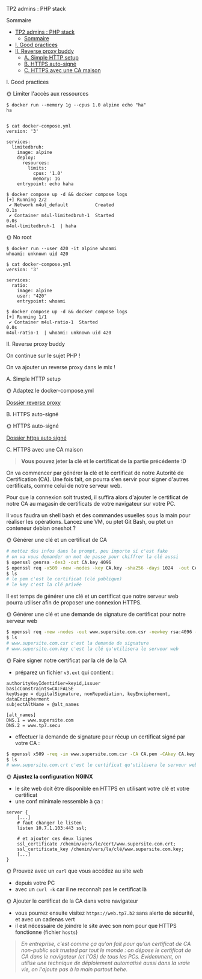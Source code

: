 TP2 admins : PHP stack

Sommaire

- [TP2 admins : PHP stack](#tp2-admins--php-stack)
  - [Sommaire](#sommaire)
- [I. Good practices](#i-good-practices)
- [II. Reverse proxy buddy](#ii-reverse-proxy-buddy)
  - [A. Simple HTTP setup](#a-simple-http-setup)
  - [B. HTTPS auto-signé](#b-https-auto-signé)
  - [C. HTTPS avec une CA maison](#c-https-avec-une-ca-maison)

I. Good practices

🌞 Limiter l'accès aux ressources

```
$ docker run --memory 1g --cpus 1.0 alpine echo "ha"
ha


$ cat docker-compose.yml 
version: '3'

services:
  limitedbruh:
    image: alpine 
    deploy:
      resources:
        limits:
          cpus: '1.0'
          memory: 1G
    entrypoint: echo haha

$ docker compose up -d && docker compose logs
[+] Running 2/2
 ✔ Network m4ul_default          Created                                                        0.1s 
 ✔ Container m4ul-limitedbruh-1  Started                                                        0.0s 
m4ul-limitedbruh-1  | haha
```

🌞 No root

```
$ docker run --user 420 -it alpine whoami
whoami: unknown uid 420

$ cat docker-compose.yml 
version: '3'

services:
  ratio:
    image: alpine
    user: "420"
    entrypoint: whoami

$ docker compose up -d && docker compose logs
[+] Running 1/1
 ✔ Container m4ul-ratio-1  Started                                                              0.0s 
m4ul-ratio-1  | whoami: unknown uid 420
```

II. Reverse proxy buddy

On continue sur le sujet PHP !

On va ajouter un reverse proxy dans le mix !

A. Simple HTTP setup

🌞 Adaptez le docker-compose.yml 

[Dossier reverse proxy](http/)

B. HTTPS auto-signé

🌞 HTTPS auto-signé

[Dossier https auto signé](https_auto/)

C. HTTPS avec une CA maison

> **Vous pouvez jeter la clé et le certificat de la partie précédente :D**

On va commencer par générer la clé et le certificat de notre Autorité de Certification (CA). Une fois fait, on pourra s'en servir pour signer d'autres certificats, comme celui de notre serveur web.

Pour que la connexion soit trusted, il suffira alors d'ajouter le certificat de notre CA au magasin de certificats de votre navigateur sur votre PC.

Il vous faudra un shell bash et des commandes usuelles sous la main pour réaliser les opérations. Lancez une VM, ou ptet Git Bash, ou ptet un conteneur debian oneshot ?

🌞 Générer une clé et un certificat de CA

```bash
# mettez des infos dans le prompt, peu importe si c'est fake
# on va vous demander un mot de passe pour chiffrer la clé aussi
$ openssl genrsa -des3 -out CA.key 4096
$ openssl req -x509 -new -nodes -key CA.key -sha256 -days 1024  -out CA.pem
$ ls
# le pem c'est le certificat (clé publique)
# le key c'est la clé privée
```

Il est temps de générer une clé et un certificat que notre serveur web pourra utiliser afin de proposer une connexion HTTPS.

🌞 Générer une clé et une demande de signature de certificat pour notre serveur web

```bash
$ openssl req -new -nodes -out www.supersite.com.csr -newkey rsa:4096 -keyout www.supersite.com.key
$ ls
# www.supersite.com.csr c'est la demande de signature
# www.supersite.com.key c'est la clé qu'utilisera le serveur web
```

🌞 Faire signer notre certificat par la clé de la CA

- préparez un fichier `v3.ext` qui contient :

```ext
authorityKeyIdentifier=keyid,issuer
basicConstraints=CA:FALSE
keyUsage = digitalSignature, nonRepudiation, keyEncipherment, dataEncipherment
subjectAltName = @alt_names

[alt_names]
DNS.1 = www.supersite.com
DNS.2 = www.tp7.secu
```

- effectuer la demande de signature pour récup un certificat signé par votre CA :

```bash
$ openssl x509 -req -in www.supersite.com.csr -CA CA.pem -CAkey CA.key -CAcreateserial -out www.supersite.com.crt -days 500 -sha256 -extfile v3.ext
$ ls
# www.supersite.com.crt c'est le certificat qu'utilisera le serveur web
```

🌞 **Ajustez la configuration NGINX**

- le site web doit être disponible en HTTPS en utilisant votre clé et votre certificat
- une conf minimale ressemble à ça :

```nginx
server {
    [...]
    # faut changer le listen
    listen 10.7.1.103:443 ssl;

    # et ajouter ces deux lignes
    ssl_certificate /chemin/vers/le/cert/www.supersite.com.crt;
    ssl_certificate_key /chemin/vers/la/clé/www.supersite.com.key;
    [...]
}
```

🌞 Prouvez avec un `curl` que vous accédez au site web

- depuis votre PC
- avec un `curl -k` car il ne reconnaît pas le certificat là

🌞 Ajouter le certificat de la CA dans votre navigateur

- vous pourrez ensuite visitez `https://web.tp7.b2` sans alerte de sécurité, et avec un cadenas vert
- il est nécessaire de joindre le site avec son nom pour que HTTPS fonctionne (fichier `hosts`)

> *En entreprise, c'est comme ça qu'on fait pour qu'un certificat de CA non-public soit trusted par tout le monde : on dépose le certificat de CA dans le navigateur (et l'OS) de tous les PCs. Evidemment, on utilise une technique de déploiement automatisé aussi dans la vraie vie, on l'ajoute pas à la main partout hehe.*
